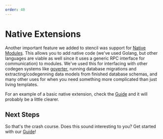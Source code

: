 ```yaml
---
order: 40
---
```


# Native Extensions

Another important feature we added to stencil was support for [Native Modules](/reference/native-extensions.md). This allows you to add native code (we've used Golang, but other languages are viable as well since it uses a generic RPC interface for communication) to modules. We've used this for interfacing with other codegen systems like [goverter](https://github.com/jmattheis/goverter), running database migrations and extracting/codegenning data models from finished database schemas, and many other uses for when you need something more complicated than just living templates.

For an example of a basic native extension, check the [Guide](/guide/basic-native-extension) and it will probably be a little clearer.

## Next Steps

So that's the crash course. Does this sound interesting to you? Get started with our [Guide](/guide/installation)!
